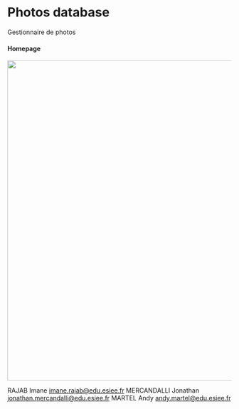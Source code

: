 Photos database
===============

Gestionnaire de photos

#### Homepage
<p align="center">
<img src="https://raw.github.com/mercandj/Photos_database/master/Screenshot/1.png" width="720" />
</p>


RAJAB Imane 			imane.rajab@edu.esiee.fr
MERCANDALLI Jonathan 	jonathan.mercandalli@edu.esiee.fr
MARTEL Andy 			andy.martel@edu.esiee.fr